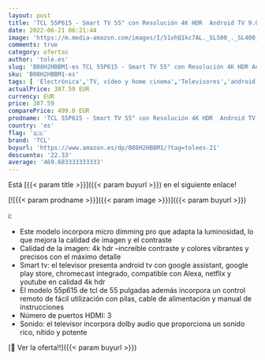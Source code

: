 ```yaml
---
layout: post
title: 'TCL 55P615 - Smart TV 55" con Resolución 4K HDR  Android TV 9.0  WiFi  Ultra HD  Micro Dimming Pro  Dolby Audio  Compatible con Google Assistant y Alexa'
date: 2022-06-21 06:21:44
image: 'https://m.media-amazon.com/images/I/51xhQ1kc7AL._SL500_._SL400_.jpg'
comments: true
category: ofertas
author: 'tole.es'
slug: 'B08H2HBBM1-es TCL 55P615 - Smart TV 55" con Resolución 4K HDR Android TV...'
sku: 'B08H2HBBM1-es'
tags: [ 'Electrónica','TV, vídeo y home cinema','Televisores','android','tcl','🇪🇸', ]
actualPrice: 387.59 EUR
currency: EUR
price: 387.59
comparePrice: 499.0 EUR
prodname: 'TCL 55P615 - Smart TV 55" con Resolución 4K HDR  Android TV 9.0  WiFi  Ultra HD  Micro Dimming Pro  Dolby Audio  Compatible con Google Assistant y Alexa'
country: 'es'
flag: '🇪🇸'
brand: 'TCL'
buyurl: 'https://www.amazon.es/dp/B08H2HBBM1/?tag=tolees-21'
descuento: '22.33'
average: '469.683333333333'
---
```


Está [{{< param title >}}]({{< param buyurl >}}) en el siguiente enlace!

[![{{< param prodname >}}]({{< param image >}})]({{< param buyurl >}})

ℹ️:

- Este modelo incorpora micro dimming pro que adapta la luminosidad, lo que mejora la calidad de imagen y el contraste
- Calidad de la imagen: 4k hdr –increíble contraste y colores vibrantes y precisos con el máximo detalle
- Smart tv: el televisor presenta android tv con google assistant, google play store, chromecast integrado, compatible con Alexa, netflix y youtube en calidad 4k hdr
- El modelo 55p615 de tcl de 55 pulgadas además incorpora un control remoto de fácil utilización con pilas, cable de alimentación y manual de instrucciones
- Número de puertos HDMI: 3
- Sonido: el televisor incorpora dolby audio que proporciona un sonido rico, nítido y potente

[🛒 Ver la oferta!!]({{< param buyurl >}})
